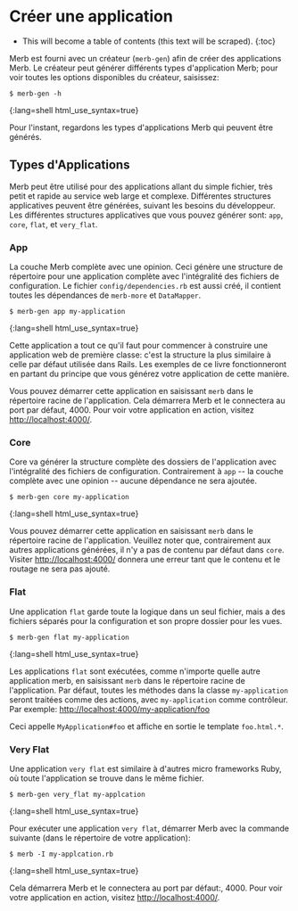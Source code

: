 # Créer une application

* This will become a table of contents (this text will be scraped).
{:toc}

Merb est fourni avec un créateur (``merb-gen``)
afin de créer des applications Merb.
Le créateur peut générer différents types d'application Merb;
pour voir toutes les options disponibles du créateur, saisissez:

    $ merb-gen -h
{:lang=shell html_use_syntax=true}

Pour l'instant, regardons les types d'applications Merb
qui peuvent être générés.

## Types d'Applications
Merb peut être utilisé pour des applications allant du simple fichier, très petit et rapide
au service web large et complexe.
Différentes structures applicatives peuvent être générées,
suivant les besoins du développeur.
Les différentes structures applicatives que vous pouvez générer
sont: ``app``, ``core``, ``flat``, et ``very_flat``.

### App
La couche Merb complète avec une opinion.
Ceci génère une structure de répertoire pour une application complète
avec l'intégralité des fichiers de configuration.
Le fichier ``config/dependencies.rb`` est aussi créé,
il contient toutes les dépendances de ``merb-more`` et ``DataMapper``.

    $ merb-gen app my-application
{:lang=shell html_use_syntax=true}

Cette application a tout ce qu'il faut
pour commencer à construire une application web de première classe:
c'est la structure la plus similaire à celle par défaut utilisée dans Rails.
Les exemples de ce livre fonctionneront en partant du principe
que vous générez votre application de cette manière.

Vous pouvez démarrer cette application en saisissant ``merb``
dans le répertoire racine de l'application.
Cela démarrera Merb et le connectera au port par défaut, 4000.
Pour voir votre application en action, visitez <http://localhost:4000/>.

### Core
Core va générer la structure complète des dossiers de l'application
avec l'intégralité des fichiers de configuration.
Contrairement à  ``app`` -- la couche complète avec une opinion --
aucune dépendance ne sera ajoutée.

    $ merb-gen core my-application
{:lang=shell html_use_syntax=true}

Vous pouvez démarrer cette application en saisissant ``merb``
dans le répertoire racine de l'application.
Veuillez noter que, contrairement aux autres applications générées,
il n'y a pas de contenu par défaut dans ``core``.
Visiter <http://localhost:4000/> donnera une erreur
tant que le contenu et le routage ne sera pas ajouté.

### Flat
Une application ``flat`` garde toute la logique dans un seul fichier,
mais a des fichiers séparés pour la configuration et son propre dossier pour les vues.

    $ merb-gen flat my-application
{:lang=shell html_use_syntax=true}

Les applications ``flat`` sont exécutées, comme n'importe quelle autre application merb,
en saisissant ``merb`` dans le répertoire racine de l'application.
Par défaut, toutes les méthodes dans la classe ``my-application``
seront traitées comme des actions, avec ``my-application`` comme contrôleur.
Par exemple: <http://localhost:4000/my-application/foo>

Ceci appelle ``MyApplication#foo``
et affiche en sortie le template ``foo.html.*``.

### Very Flat
Une application ``very flat`` est similaire à d'autres micro frameworks Ruby,
où toute l'application se trouve dans le même fichier.

    $ merb-gen very_flat my-applcation
{:lang=shell html_use_syntax=true}

Pour exécuter une application ``very flat``, démarrer Merb avec la commande suivante
(dans le répertoire de votre application):

    $ merb -I my-applcation.rb
{:lang=shell html_use_syntax=true}

Cela démarrera Merb et le connectera au port par défaut:, 4000.
Pour voir votre application en action, visitez <http://localhost:4000/>.